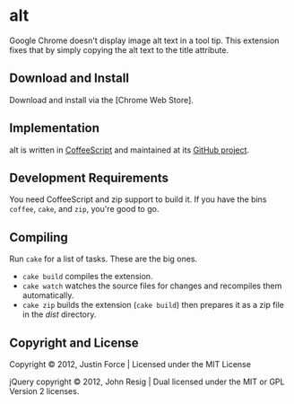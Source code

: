 alt
===

Google Chrome doesn't display image alt text in a tool tip. This extension
fixes that by simply copying the alt text to the title attribute.

Download and Install
--------------------

Download and install via the [Chrome Web Store].

Implementation
--------------

alt is written in [CoffeeScript] and maintained at its [GitHub project].

Development Requirements
------------------------

You need CoffeeScript and zip support to build it. If you have the bins
`coffee`, `cake`, and `zip`, you're good to go.

Compiling
---------

Run `cake` for a list of tasks. These are the big ones.

* `cake build` compiles the extension.
* `cake watch` watches the source files for changes and recompiles them automatically.
* `cake zip` builds the extension (`cake build`) then prepares it as a zip file
  in the _dist_ directory.

Copyright and License
---------------------

Copyright © 2012, Justin Force | Licensed under the MIT License

jQuery copyright © 2012, John Resig | Dual licensed under the MIT or GPL Version 2 licenses.

<!-- [Chrome Web Store]:https://chrome.google.com/webstore/detail/alt/hgaoapmlflfdaefemmidddbgmgajoejh -->
[CoffeeScript]:http://coffeescript.org
[GitHub project]:https://github.com/justinforce/alt
